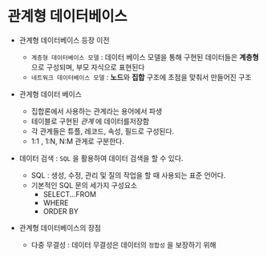 # 관계형 데이터베이스

- 관계형 데이터베이스 등장 이전
    - `계층형 데이터베이스 모델` : 데이터 베이스 모델을 통해 구현된 데이터들은 **계층형**으로 구성되며, 부모 자식으로 표현된다
    - `네트워크 데이터베이스 모델` : **노드**와 **집합** 구조에 초점을 맞춰서 만들어진 구조 

- 관게형 데이터 베이스 
    - 집합론에서 사용하는 관계라는 용어에서 파생
    - 테이블로 구현된 _관계_ 에 데이터를저장함
    - 각 관계들은 튜플, 레코드, 속성, 필드로 구성된다. 
    - 1:1 , 1:N, N:M 관게로 구분한다.
    
- 데이터 검색 : `SQL` 을 활용하여 데이터 검색을 할 수 있다. 
    - SQL : 생성, 수정, 관리 및 질의 작업을 할 때 사용되는 표준 언어다.
    - 기본적인 SQL 문의 세가지 구성요소
        - SELECT...FROM
        - WHERE
        - ORDER BY 
 

- 관계형 데이터베이스의 장점
    - 다중 무결성 : 데이터 무결성은 데이터의 `정합성` 을 보장하기 위해